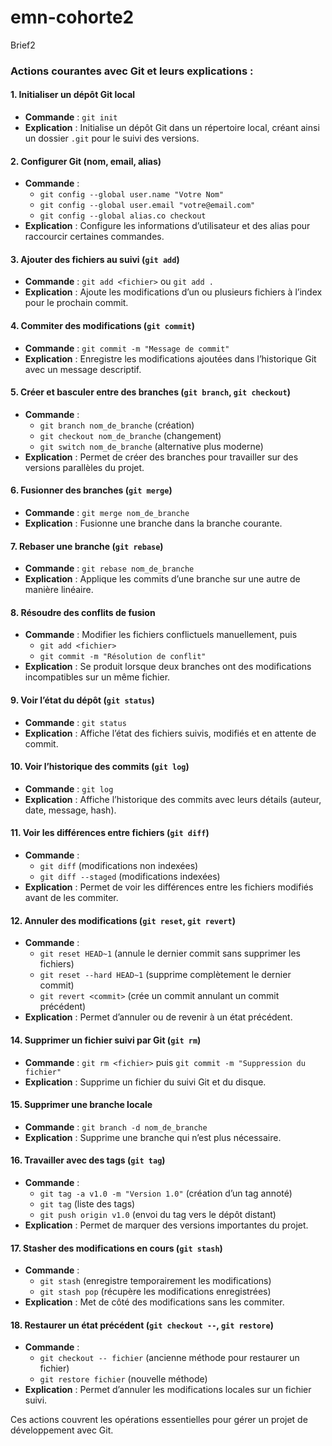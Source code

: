# emn-cohorte2
Brief2

### Actions courantes avec Git et leurs explications :

#### 1. **Initialiser un dépôt Git local**  
   - **Commande** : `git init`  
   - **Explication** : Initialise un dépôt Git dans un répertoire local, créant ainsi un dossier `.git` pour le suivi des versions.

#### 2. **Configurer Git (nom, email, alias)**  
   - **Commande** :  
     - `git config --global user.name "Votre Nom"`  
     - `git config --global user.email "votre@email.com"`  
     - `git config --global alias.co checkout`  
   - **Explication** : Configure les informations d’utilisateur et des alias pour raccourcir certaines commandes.

#### 3. **Ajouter des fichiers au suivi (`git add`)**  
   - **Commande** : `git add <fichier>` ou `git add .`  
   - **Explication** : Ajoute les modifications d’un ou plusieurs fichiers à l’index pour le prochain commit.

#### 4. **Commiter des modifications (`git commit`)**  
   - **Commande** : `git commit -m "Message de commit"`  
   - **Explication** : Enregistre les modifications ajoutées dans l’historique Git avec un message descriptif.

#### 5. **Créer et basculer entre des branches (`git branch`, `git checkout`)**  
   - **Commande** :  
     - `git branch nom_de_branche` (création)  
     - `git checkout nom_de_branche` (changement)  
     - `git switch nom_de_branche` (alternative plus moderne)  
   - **Explication** : Permet de créer des branches pour travailler sur des versions parallèles du projet.

#### 6. **Fusionner des branches (`git merge`)**  
   - **Commande** : `git merge nom_de_branche`  
   - **Explication** : Fusionne une branche dans la branche courante.

#### 7. **Rebaser une branche (`git rebase`)**  
   - **Commande** : `git rebase nom_de_branche`  
   - **Explication** : Applique les commits d’une branche sur une autre de manière linéaire.

#### 8. **Résoudre des conflits de fusion**  
   - **Commande** : Modifier les fichiers conflictuels manuellement, puis  
     - `git add <fichier>`  
     - `git commit -m "Résolution de conflit"`  
   - **Explication** : Se produit lorsque deux branches ont des modifications incompatibles sur un même fichier.

#### 9. **Voir l’état du dépôt (`git status`)**  
   - **Commande** : `git status`  
   - **Explication** : Affiche l’état des fichiers suivis, modifiés et en attente de commit.

#### 10. **Voir l’historique des commits (`git log`)**  
   - **Commande** : `git log`  
   - **Explication** : Affiche l’historique des commits avec leurs détails (auteur, date, message, hash).

#### 11. **Voir les différences entre fichiers (`git diff`)**  
   - **Commande** :  
     - `git diff` (modifications non indexées)  
     - `git diff --staged` (modifications indexées)  
   - **Explication** : Permet de voir les différences entre les fichiers modifiés avant de les commiter.

#### 12. **Annuler des modifications (`git reset`, `git revert`)**  
   - **Commande** :  
     - `git reset HEAD~1` (annule le dernier commit sans supprimer les fichiers)  
     - `git reset --hard HEAD~1` (supprime complètement le dernier commit)  
     - `git revert <commit>` (crée un commit annulant un commit précédent)  
   - **Explication** : Permet d’annuler ou de revenir à un état précédent.

#### 14. **Supprimer un fichier suivi par Git (`git rm`)**  
   - **Commande** : `git rm <fichier>` puis `git commit -m "Suppression du fichier"`  
   - **Explication** : Supprime un fichier du suivi Git et du disque.

#### 15. **Supprimer une branche locale**  
   - **Commande** : `git branch -d nom_de_branche`  
   - **Explication** : Supprime une branche qui n’est plus nécessaire.

#### 16. **Travailler avec des tags (`git tag`)**  
   - **Commande** :  
     - `git tag -a v1.0 -m "Version 1.0"` (création d’un tag annoté)  
     - `git tag` (liste des tags)  
     - `git push origin v1.0` (envoi du tag vers le dépôt distant)  
   - **Explication** : Permet de marquer des versions importantes du projet.

#### 17. **Stasher des modifications en cours (`git stash`)**  
   - **Commande** :  
     - `git stash` (enregistre temporairement les modifications)  
     - `git stash pop` (récupère les modifications enregistrées)  
   - **Explication** : Met de côté des modifications sans les commiter.

#### 18. **Restaurer un état précédent (`git checkout --`, `git restore`)**  
   - **Commande** :  
     - `git checkout -- fichier` (ancienne méthode pour restaurer un fichier)  
     - `git restore fichier` (nouvelle méthode)  
   - **Explication** : Permet d’annuler les modifications locales sur un fichier suivi.

Ces actions couvrent les opérations essentielles pour gérer un projet de développement avec Git.
